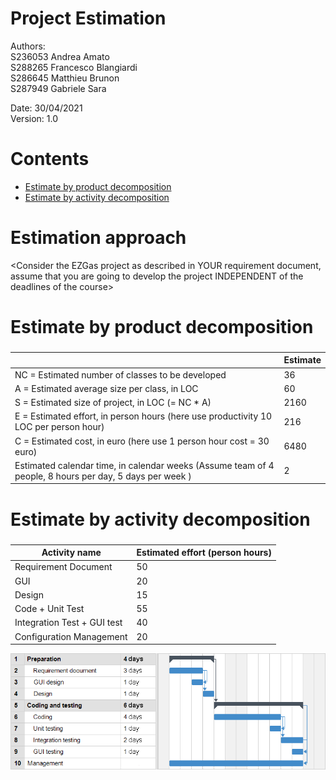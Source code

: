 # Project Estimation  
Authors:<br/>
S236053 Andrea    Amato<br/>
S288265 Francesco Blangiardi<br/>
S286645 Matthieu  Brunon<br/>
S287949 Gabriele  Sara<br/>

Date: 30/04/2021
<br/>
Version: 1.0
# Contents
- [Estimate by product decomposition](#estimate-by-product-decomposition)
- [Estimate by activity decomposition ](#estimate-by-activity-decomposition)
# Estimation approach
<Consider the EZGas  project as described in YOUR requirement document, assume that you are going to develop the project INDEPENDENT of the deadlines of the course>
# Estimate by product decomposition
### 
|             | Estimate                        |             
| ----------- | ------------------------------- |  
| NC =  Estimated number of classes to be developed   |  36                            |             
|  A = Estimated average size per class, in LOC       |  60                        | 
| S = Estimated size of project, in LOC (= NC * A) | 2160|
| E = Estimated effort, in person hours (here use productivity 10 LOC per person hour)  |  216                                    |   
| C = Estimated cost, in euro (here use 1 person hour cost = 30 euro) | 6480 | 
| Estimated calendar time, in calendar weeks (Assume team of 4 people, 8 hours per day, 5 days per week ) |    2                |               
# Estimate by activity decomposition
### 
|         Activity name    | Estimated effort (person hours)   |             
| ----------- | ------------------------------- | 
| Requirement Document | 50 |
|GUI|20|
|Design|15|
|Code + Unit Test|55|
|Integration Test + GUI test|40|
|Configuration Management|20|


![alt text](gantt.png)
